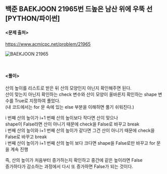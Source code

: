 ## 백준 BAEKJOON 21965번 드높은 남산 위에 우뚝 선 [PYTHON/파이썬]

#### <문제 출처><br>
https://www.acmicpc.net/problem/21965

![BAEKJOON 21965](https://blog.kakaocdn.net/dn/bmnafg/btrP991zxBU/g819PCb12ukOpN0a4VzCM1/img.png)

<br>

#### <풀이><br>

산의 높이를 리스트로 받은 뒤 산의 모양인지 아닌지 확인해주면 된다.  
산이 맞는지 아닌지 확인하는 check 변수와 산이 모양이 올바른지 확인하는 shape 변수를 True로 지정하여 풀었다.  
(내 코드에서는 for 문 속에 있는 else 부분을 이해하면 풀기 쉬워진다.)  

i 번째 산의 높이가 i+1 번째 산의 높이보다 작다면 산이 맞으나  
shape이 False라면 산이 아니기 때문에 check을 False로 바꾸고 break  
i 번째 산의 높이와 i+1 번째 산의 높이가 같다면 그건 산이 아니기 때문에 check을 False로 바꾸고 break  
i 번째 산이 높이가 i+1 번째 산의 높이 보다 크다면 shape을 False로만 바꾸고 for 문을 계속 진행  

즉, 산의 높이가 처음부터 증가하는지 확인하고 중간에 같은 높이라면 False  
증가하다가 감소하는 과정에서 다시 또 증가하면 False가 되는 것이다.  